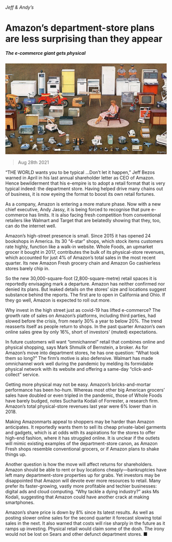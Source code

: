 ###### Jeff & Andy’s

# Amazon’s department-store plans are less surprising than they appear 

##### The e-commerce giant gets physical 

![image](images/20210828_wbp502.jpg) 

> Aug 28th 2021 

“THE WORLD wants you to be typical …Don’t let it happen,” Jeff Bezos warned in April in his last annual shareholder letter as CEO of Amazon. Hence bewilderment that his e-empire is to adopt a retail format that is very typical indeed: the department store. Having helped drive many chains out of business, it is now eyeing the format to boost its own retail fortunes.

As a company, Amazon is entering a more mature phase. Now with a new chief executive, Andy Jassy, it is being forced to recognise that pure e-commerce has limits. It is also facing fresh competition from conventional retailers like Walmart and Target that are belatedly showing that they, too, can do the internet well.


Amazon’s high-street presence is small. Since 2015 it has opened 24 bookshops in America. Its 30 “4-star” shops, which stock items customers rate highly, function like a walk-in website. Whole Foods, an upmarket grocer it bought in 2017, contributes the bulk of its physical-store revenues, which accounted for just 4% of Amazon’s total sales in the most recent quarter. Its new Amazon Fresh grocery chain and Amazon Go cashierless stores barely chip in.

So the new 30,000-square-foot (2,800-square-metre) retail spaces it is reportedly envisaging mark a departure. Amazon has neither confirmed nor denied its plans. But leaked details on the stores’ size and locations suggest substance behind the reports. The first are to open in California and Ohio. If they go well, Amazon is expected to roll out more.

Why invest in the high street just as covid-19 has lifted e-commerce? The growth rate of sales on Amazon’s platforms, including third parties, had slowed before the crisis, from nearly 30% a year to below 20%. The trend reasserts itself as people return to shops. In the past quarter Amazon’s own online sales grew by only 16%, short of investors’ (muted) expectations.

In future customers will want “omnichannel” retail that combines online and physical shopping, says Mark Shmulik of Bernstein, a broker. As for Amazon’s move into department stores, he has one question: “What took them so long?” The firm’s motive is also defensive. Walmart has made omnichannel work well during the pandemic by melding its formidable physical network with its website and offering a same-day “click-and-collect” service.

Getting more physical may not be easy. Amazon’s bricks-and-mortar performance has been ho-hum. Whereas most other big American grocers’ sales have doubled or even tripled in the pandemic, those of Whole Foods have barely budged, notes Sucharita Kodali of Forrester, a research firm. Amazon’s total physical-store revenues last year were 6% lower than in 2018.

Making Amazonmarts appeal to shoppers may be harder than Amazon anticipates. It reportedly wants them to sell its cheap private-label garments and gadgets, which is at odds with its aspirations for the stores to offer high-end fashion, where it has struggled online. It is unclear if the outlets will mimic existing examples of the department-store canon, as Amazon Fresh shops resemble conventional grocers, or if Amazon plans to shake things up.

Another question is how the move will affect returns for shareholders. Amazon should be able to rent or buy locations cheaply—bankruptcies have left many department-store properties up for grabs. Yet investors may be disappointed that Amazon will devote ever more resources to retail. Many prefer its faster-growing, vastly more profitable and techier businesses: digital ads and cloud computing. “Why tackle a dying industry?” asks Ms Kodali, suggesting that Amazon could have another crack at making smartphones.

Amazon’s share price is down by 8% since its latest results. As well as posting slower online sales for the second quarter it forecast slowing total sales in the next. It also warned that costs will rise sharply in the future as it ramps up investing. Physical retail would claim some of the dosh. The irony would not be lost on Sears and other defunct department stores. ■


